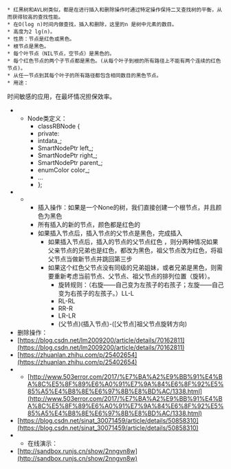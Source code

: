    * 红黑树和AVL树类似，都是在进行插入和删除操作时通过特定操作保持二叉查找树的平衡，从而获得较高的查找性能。
    * 在O(log n)时间内做查找，插入和删除，这里的n 是树中元素的数目。
    * 高度为2 lg(n)。
    * 性质：节点是红色或黑色。
    * 根节点是黑色。
    * 每个叶节点（NIL节点，空节点）是黑色的。
    * 每个红色节点的两个子节点都是黑色。(从每个叶子到根的所有路径上不能有两个连续的红色节点)。
    * 从任一节点到其每个叶子的所有路径都包含相同数目的黑色节点。
    * 用途：
时间敏感的应用，在最坏情况担保效率。
* * Node类定义：
    * classRBNode {
    * private:
    * intdata_;
    * SmartNodePtr left_;
    * SmartNodePtr right_;
    * SmartNodePtr parent_;
    * enumColor color_;
    * ...
    * };
* * 
    * 插入操作：如果是一个None的树，我们直接创建一个根节点，并且颜色为黑色
    * 所有插入的新的节点，颜色都是红色的
    * 如果插入节点后，插入节点的父节点是黑色，完成插入
        * 如果插入节点后，插入的节点的父节点红色 ，则分两种情况如果父亲节点的兄弟也是红色，都改为黑色，祖父节点改为红色，将祖父节点当做新节点并跳回第三步
        * 如果这个红色父节点没有同级的兄弟姐妹，或者兄弟是黑色，则需要重新考虑当前节点、父节点、祖父节点的排列位置（旋转）。
            * 旋转规则：（右旋——自己变为左孩子的右孩子；左旋——自己变为右孩子的左孩子。）LL-L
            * RL-RL
            * RR-R
            * LR-LR
            * (父节点)(插入节点)-([父节点]祖父节点旋转方向)
* 删除操作：
* [https://blog.csdn.net/lm2009200/article/details/70162811](https://blog.csdn.net/lm2009200/article/details/70162811)
* [https://zhuanlan.zhihu.com/p/25402654](https://zhuanlan.zhihu.com/p/25402654)
* * [http://www.503error.com/2017/%E7%BA%A2%E9%BB%91%E4%BA%8C%E5%8F%89%E6%A0%91%E7%9A%84%E6%8F%92%E5%85%A5%E4%B8%8E%E6%97%8B%E8%BD%AC/1338.html](http://www.503error.com/2017/%E7%BA%A2%E9%BB%91%E4%BA%8C%E5%8F%89%E6%A0%91%E7%9A%84%E6%8F%92%E5%85%A5%E4%B8%8E%E6%97%8B%E8%BD%AC/1338.html)
* [https://blog.csdn.net/sinat_30071459/article/details/50858310](https://blog.csdn.net/sinat_30071459/article/details/50858310)
* * 在线演示：
* [http://sandbox.runjs.cn/show/2nngvn8w](http://sandbox.runjs.cn/show/2nngvn8w)
